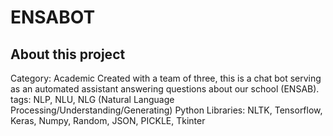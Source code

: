 # ENSABOT
## About this project
Category: Academic
Created with a team of three, this is a chat bot serving as an automated assistant answering questions about our school (ENSAB).
tags: NLP, NLU, NLG (Natural Language Processing/Understanding/Generating)
Python Libraries: NLTK, Tensorflow, Keras, Numpy, Random, JSON, PICKLE, Tkinter
